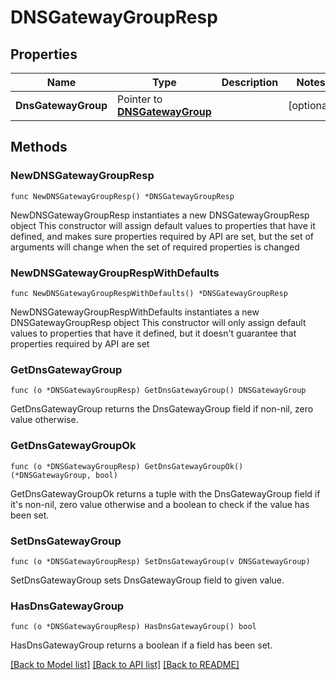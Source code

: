 # DNSGatewayGroupResp

## Properties

Name | Type | Description | Notes
------------ | ------------- | ------------- | -------------
**DnsGatewayGroup** | Pointer to [**DNSGatewayGroup**](DNSGatewayGroup.md) |  | [optional] 

## Methods

### NewDNSGatewayGroupResp

`func NewDNSGatewayGroupResp() *DNSGatewayGroupResp`

NewDNSGatewayGroupResp instantiates a new DNSGatewayGroupResp object
This constructor will assign default values to properties that have it defined,
and makes sure properties required by API are set, but the set of arguments
will change when the set of required properties is changed

### NewDNSGatewayGroupRespWithDefaults

`func NewDNSGatewayGroupRespWithDefaults() *DNSGatewayGroupResp`

NewDNSGatewayGroupRespWithDefaults instantiates a new DNSGatewayGroupResp object
This constructor will only assign default values to properties that have it defined,
but it doesn't guarantee that properties required by API are set

### GetDnsGatewayGroup

`func (o *DNSGatewayGroupResp) GetDnsGatewayGroup() DNSGatewayGroup`

GetDnsGatewayGroup returns the DnsGatewayGroup field if non-nil, zero value otherwise.

### GetDnsGatewayGroupOk

`func (o *DNSGatewayGroupResp) GetDnsGatewayGroupOk() (*DNSGatewayGroup, bool)`

GetDnsGatewayGroupOk returns a tuple with the DnsGatewayGroup field if it's non-nil, zero value otherwise
and a boolean to check if the value has been set.

### SetDnsGatewayGroup

`func (o *DNSGatewayGroupResp) SetDnsGatewayGroup(v DNSGatewayGroup)`

SetDnsGatewayGroup sets DnsGatewayGroup field to given value.

### HasDnsGatewayGroup

`func (o *DNSGatewayGroupResp) HasDnsGatewayGroup() bool`

HasDnsGatewayGroup returns a boolean if a field has been set.


[[Back to Model list]](../README.md#documentation-for-models) [[Back to API list]](../README.md#documentation-for-api-endpoints) [[Back to README]](../README.md)


